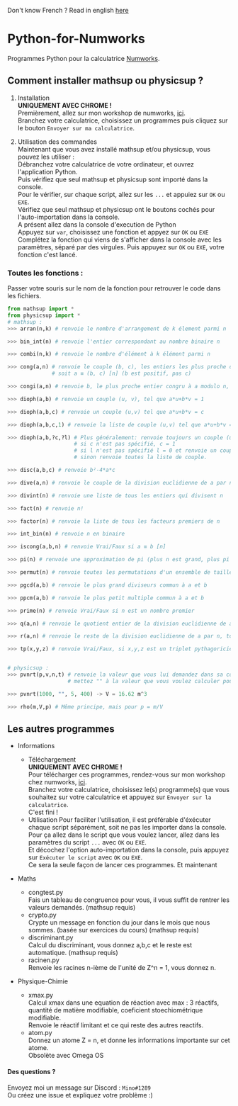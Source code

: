 Don't know French ? Read in english [here](README.en.md)  

# Python-for-Numworks  
Programmes Python pour la calculatrice <a href="https://www.numworks.com/">Numworks</a>.  

## Comment installer mathsup ou physicsup ?
1. Installation  
**UNIQUEMENT AVEC CHROME !**   
Premièrement, allez sur mon workshop de numworks, <a href="https://workshop.numworks.com/python/mino-1289/">ici</a>.  
Branchez votre calculatrice, choisissez un programmes puis cliquez sur le bouton `Envoyer sur ma calculatrice`.  

2. Utilisation des commandes  
Maintenant que vous avez installé mathsup et/ou physicsup, vous pouvez les utiliser :  
Débranchez votre calculatrice de votre ordinateur, et ouvrez l'application Python.  
Puis vérifiez que seul mathsup et physicsup sont importé dans la console.  
Pour le vérifier, sur chaque script, allez sur les `...` et appuiez sur `OK` ou `EXE`.  
Vérifiez que seul mathsup et physicsup ont le boutons cochés pour l'auto-importation dans la console.  
A présent allez dans la console d'execution de Python  
Appuyez sur `var`, choisissez une fonction et appyez sur `OK` ou `EXE`
Complétez la fonction qui viens de s'afficher dans la console avec les paramètres, séparé par des virgules.
Puis appuyez sur `OK` ou `EXE`, votre fonction c'est lancé.

### Toutes les fonctions :
Passer votre souris sur le nom de la fonction pour retrouver le code dans les fichiers.  
```py
from mathsup import *
from physicsup import *
# mathsup :
>>> arran(n,k) # renvoie le nombre d'arrangement de k élement parmi n

>>> bin_int(n) # renvoie l'entier correspondant au nombre binaire n

>>> combi(n,k) # renvoie le nombre d'élément à k élément parmi n

>>> cong(a,n) # renvoie le couple (b, c), les entiers les plus proche de 0 congru à a modulo n,
              # soit a ≡ (b, c) [n] (b est positif, pas c)  

>>> congi(a,n) # renvoie b, le plus proche entier congru à a modulo n, soit a ≡ b [n] (b peut être négatif)  

>>> dioph(a,b) # renvoie un couple (u, v), tel que a*u+b*v = 1  

>>> dioph(a,b,c) # renvoie un couple (u,v) tel que a*u+b*v = c

>>> dioph(a,b,c,1) # renvoie la liste de couple (u,v) tel que a*u+b*v = c

>>> dioph(a,b,?c,?l) # Plus généralement: renvoie toujours un couple (u,v) tel que a*u+b*v = c.
                     # si c n'est pas spécifié, c = 1
                     # si l n'est pas spécifié l = 0 et renvoie un couple (u,v),
                     # sinon renvoie toutes la liste de couple.

>>> disc(a,b,c) # renvoie b²-4*a*c  

>>> dive(a,n) # renvoie le couple de la division euclidienne de a par n

>>> divint(n) # renvoie une liste de tous les entiers qui divisent n

>>> fact(n) # renvoie n!

>>> factor(n) # renvoie la liste de tous les facteurs premiers de n

>>> int_bin(n) # renvoie n en binaire

>>> iscong(a,b,n) # renvoie Vrai/Faux si a ≡ b [n]

>>> pi(n) # renvoie une approximation de pi (plus n est grand, plus pi sera précis)

>>> permut(n) # renvoie toutes les permutations d'un ensemble de taille n (soit n!)

>>> pgcd(a,b) # renvoie le plus grand diviseurs commun à a et b

>>> ppcm(a,b) # renvoie le plus petit multiple commun à a et b

>>> prime(n) # renvoie Vrai/Faux si n est un nombre premier

>>> q(a,n) # renvoie le quotient entier de la division euclidienne de a par n

>>> r(a,n) # renvoie le reste de la division euclidienne de a par n, toujours positif

>>> tp(x,y,z) # renvoie Vrai/Faux, si x,y,z est un triplet pythagoricien.


# physicsup :
>>> pvnrt(p,v,n,t) # renvoie la valeur que vous lui demandez dans sa construction : exemple :
                   # mettez "" à la valeur que vous voulez calculer pour P*V = n*R*T

>>> pvnrt(1000, "", 5, 400) -> V = 16.62 m^3  

>>> rho(m,V,p) # Même principe, mais pour p = m/V 
```
## Les autres programmes
* Informations
  * Téléchargement  
  **UNIQUEMENT AVEC CHROME !**  
  Pour télécharger ces programmes, rendez-vous sur mon workshop chez numworks, <a href="https://workshop.numworks.com/python/mino-1289/">ici</a>.  
  Branchez votre calculatrice, choisissez le(s) programme(s) que vous souhaitez sur votre calculatrice et appuyez sur `Envoyer sur la calculatrice`.  
  C'est fini !  
  * Utilisation 
   Pour faciliter l'utilisation, il est préférable d'éxécuter chaque script séparément, soit ne pas les importer dans la console.  
  Pour ça allez dans le script que vous voulez lancer, allez dans les paramètres du script `...` avec `OK` ou `EXE`.  
  Et décochez l'option auto-importation dans la console, puis appuyez sur `Exécuter le script` avec `OK` ou `EXE`.  
  Ce sera la seule façon de lancer ces programmes. Et maintenant
 

* Maths  
  * congtest.py  
  Fais un tableau de congruence pour vous, il vous suffit de rentrer les valeurs demandés. (mathsup requis)  
  * crypto.py  
  Crypte un message en fonction du jour dans le mois que nous sommes. (basée sur exercices du cours) (mathsup requis)
  * discriminant.py  
  Calcul du discriminant, vous donnez a,b,c et le reste est automatique. (mathsup requis)
  * racinen.py  
  Renvoie les racines n-ième de l'unité de Z^n = 1, vous donnez n.
* Physique-Chimie  
  * xmax.py  
  Calcul xmax dans une equation de réaction avec max : 3 réactifs, quantité de matière modifiable, coeficient stoechiométrique modifiable.  
  Renvoie le réactif limitant et ce qui reste des autres reactifs.
  * atom.py  
  Donnez un atome Z = n, et donne les informations importante sur cet atome.  
  Obsolète avec Omega OS  
  

#### Des questions ?
Envoyez moi un message sur Discord : `Mino#1289`  
Ou créez une issue et expliquez votre problème :)
